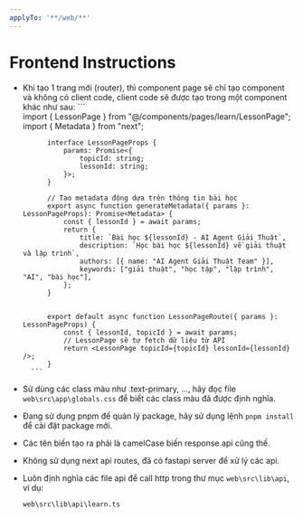 ```yaml
---
applyTo: '**/web/**'
---
```

# Frontend Instructions
- Khi tạo 1 trang mới (router), thì component page sẽ chỉ tạo component và không có client code, client code sẽ được tạo trong một component khác như sau:
        ```   
            import { LessonPage } from "@/components/pages/learn/LessonPage";
            import { Metadata } from "next";

            interface LessonPageProps {
                params: Promise<{
                    topicId: string;
                    lessonId: string;
                }>;
            }

            // Tạo metadata động dựa trên thông tin bài học
            export async function generateMetadata({ params }: LessonPageProps): Promise<Metadata> {
                const { lessonId } = await params;
                return {
                    title: `Bài học ${lessonId} - AI Agent Giải Thuật`,
                    description: `Học bài học ${lessonId} về giải thuật và lập trình`,
                    authors: [{ name: "AI Agent Giải Thuật Team" }],
                    keywords: ["giải thuật", "học tập", "lập trình", "AI", "bài học"],
                };
            }


            export default async function LessonPageRoute({ params }: LessonPageProps) {
                const { lessonId, topicId } = await params;
                // LessonPage sẽ tự fetch dữ liệu từ API
                return <LessonPage topicId={topicId} lessonId={lessonId} />;
            }
        ```
- Sử dùng các class màu như .text-primary, ..., hãy đọc file `web\src\app\globals.css` để biết các class màu đã được định nghĩa.
- Đang sử dụng pnpm để quản lý package, hãy sử dụng lệnh `pnpm install` để cài đặt package mới.
- Các tên biến tạo ra phải là camelCase biến response api cũng thế.
- Không sử dụng next api routes, đã có fastapi server để xử lý các api.
- Luôn định nghĩa các file api để call http trong thư mục `web\src\lib\api`, ví dụ:
    ```
    web\src\lib\api\learn.ts
    ```
